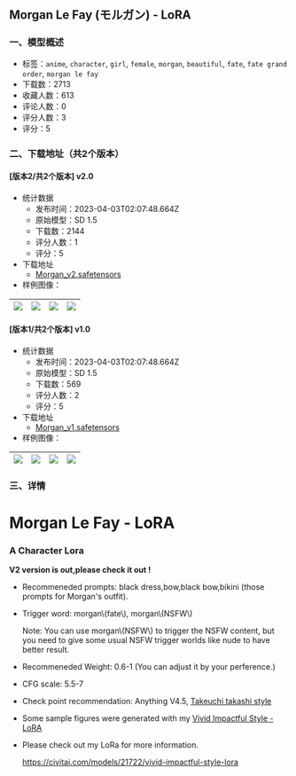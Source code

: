 ## Morgan Le Fay (モルガン) - LoRA
### 一、模型概述

- 标签：`anime`, `character`, `girl`, `female`, `morgan`, `beautiful`, `fate`, `fate grand order`, `morgan le fay`
- 下载数：2713
- 收藏人数：613
- 评论人数：0
- 评分人数：3
- 评分：5

### 二、下载地址（共2个版本）

#### [版本2/共2个版本] v2.0

- 统计数据
  - 发布时间：2023-04-03T02:07:48.664Z
  - 原始模型：SD 1.5
  - 下载数：2144
  - 评分人数：1
  - 评分：5
- 下载地址
  - [Morgan_v2.safetensors](https://civitai.com/api/download/models/27545)
- 样例图像：

| <img src="https://image.civitai.com/xG1nkqKTMzGDvpLrqFT7WA/77836494-7014-4a04-061c-a7c4e68aa600/width=450/330800.jpeg" /> | <img src="https://image.civitai.com/xG1nkqKTMzGDvpLrqFT7WA/97138a03-ab05-4def-8e24-e5f87d3e6c00/width=450/303361.jpeg" /> | <img src="https://image.civitai.com/xG1nkqKTMzGDvpLrqFT7WA/7257537f-6245-4938-d3ad-6abd20c69d00/width=450/303360.jpeg" /> | <img src="https://image.civitai.com/xG1nkqKTMzGDvpLrqFT7WA/41080ad1-059b-4f31-9f8c-50140941b500/width=450/303359.jpeg" /> |
| ---- | ---- | ---- | ---- |

#### [版本1/共2个版本] v1.0

- 统计数据
  - 发布时间：2023-04-03T02:07:48.664Z
  - 原始模型：SD 1.5
  - 下载数：569
  - 评分人数：2
  - 评分：5
- 下载地址
  - [Morgan_v1.safetensors](https://civitai.com/api/download/models/27023)
- 样例图像：

| <img src="https://image.civitai.com/xG1nkqKTMzGDvpLrqFT7WA/23345a01-98f9-423d-a17f-b8b8580a2c00/width=450/297846.jpeg" /> | <img src="https://image.civitai.com/xG1nkqKTMzGDvpLrqFT7WA/9070290f-e7c0-4e19-8174-bde3b35dcd00/width=450/297855.jpeg" /> | <img src="https://image.civitai.com/xG1nkqKTMzGDvpLrqFT7WA/f1d48ae3-0156-413e-60bf-a6c4f0989600/width=450/297854.jpeg" /> | <img src="https://image.civitai.com/xG1nkqKTMzGDvpLrqFT7WA/4fb8089d-a25a-4f68-965d-081a24ed2400/width=450/297853.jpeg" /> |
| ---- | ---- | ---- | ---- |


### 三、详情
<h1>Morgan Le Fay - LoRA</h1><h3>A Character Lora</h3><p><strong>V2 version is out,please check it out !</strong></p><ul><li><p>Recommeneded prompts: black dress,bow,black bow,bikini (those prompts for Morgan's outfit).</p></li><li><p>Trigger word: morgan\(fate\), morgan\(NSFW\)</p><p>Note: You can use morgan\(NSFW\) to trigger the NSFW content, but you need to give some usual NSFW trigger worlds like nude to have better result.</p></li><li><p>Recommeneded Weight: 0.6-1 (You can adjust it by your perference.)</p></li><li><p>CFG scale: 5.5-7</p></li><li><p>Check point recommendation: Anything V4.5, <a target="_blank" rel="ugc" href="https://civitai.com/models/6788/takeuchi-takashi-style">Takeuchi takashi style</a></p></li><li><p>Some sample figures were generated with my <a target="_blank" rel="ugc" href="https://civitai.com/models/21722/vivid-impactful-style-lora">Vivid Impactful Style - LoRA</a></p></li><li><p>Please check out my LoRa for more information.</p><p><a target="_blank" rel="ugc" href="https://civitai.com/models/21722/vivid-impactful-style-lora">https://civitai.com/models/21722/vivid-impactful-style-lora</a></p></li></ul>